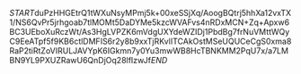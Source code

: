 $START$duPzHHGEtrQ1tWXuNsyMPmj5k+00xeSSjXq/AoogBQtrj5hhXa12vxTX1/NS6QvPr5jrhgoab7tlMOMt5DaDYMe5kzcWVAFvs4nRDxMCN+Zq+Apxw6BC3UEboXuRczWt/As3HgLVPZK6mVdgUXYdeWZIDj1PbdBg7frNuVMttWQyC9EeATpf5f9KB6ctlDMFIS6r2y8b9xxTjRKvlITCAkOstMSeUQUCeCgS0xma8RaP2tiRtZoVIRULJAVYpK6IGkmn7y0Yu3mwWB8HcTBNKMM2PqU7x/a7LMBN9YL9PXUZRawU6QnDjOq28lfIzwJf$END$